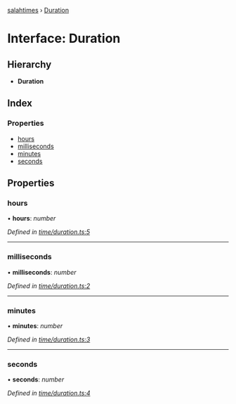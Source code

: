 [salahtimes](../README.md) › [Duration](duration.md)

# Interface: Duration

## Hierarchy

* **Duration**

## Index

### Properties

* [hours](duration.md#hours)
* [milliseconds](duration.md#milliseconds)
* [minutes](duration.md#minutes)
* [seconds](duration.md#seconds)

## Properties

###  hours

• **hours**: *number*

*Defined in [time/duration.ts:5](https://github.com/doniseferi/salahtimes/blob/9740421/src/time/duration.ts#L5)*

___

###  milliseconds

• **milliseconds**: *number*

*Defined in [time/duration.ts:2](https://github.com/doniseferi/salahtimes/blob/9740421/src/time/duration.ts#L2)*

___

###  minutes

• **minutes**: *number*

*Defined in [time/duration.ts:3](https://github.com/doniseferi/salahtimes/blob/9740421/src/time/duration.ts#L3)*

___

###  seconds

• **seconds**: *number*

*Defined in [time/duration.ts:4](https://github.com/doniseferi/salahtimes/blob/9740421/src/time/duration.ts#L4)*
